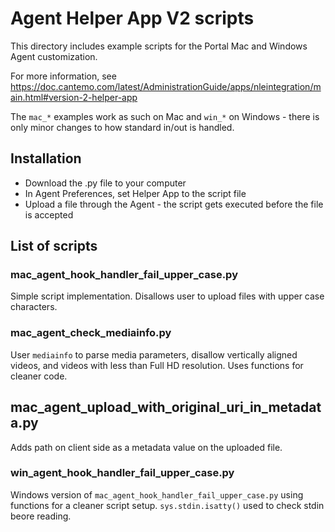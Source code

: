 # Agent Helper App V2 scripts

This directory includes example scripts for the Portal Mac and Windows Agent customization.

For more information, see 
https://doc.cantemo.com/latest/AdministrationGuide/apps/nleintegration/main.html#version-2-helper-app

The `mac_*` examples work as such on Mac and `win_*` on Windows - there is only minor changes to how
standard in/out is handled.

## Installation

* Download the .py file to your computer
* In Agent Preferences, set Helper App to the script file
* Upload a file through the Agent - the script gets executed before the file is accepted


## List of scripts

### mac_agent_hook_handler_fail_upper_case.py

Simple script implementation. Disallows user to upload files with upper case characters.

### mac_agent_check_mediainfo.py
    
User `mediainfo` to parse media parameters, disallow vertically aligned videos, and videos with less 
than Full HD resolution. Uses functions for cleaner code.

## mac_agent_upload_with_original_uri_in_metadata.py

Adds path on client side as a metadata value on the uploaded file.
    
### win_agent_hook_handler_fail_upper_case.py

Windows version of `mac_agent_hook_handler_fail_upper_case.py` using functions for a cleaner
script setup. `sys.stdin.isatty()` used to check stdin beore reading.